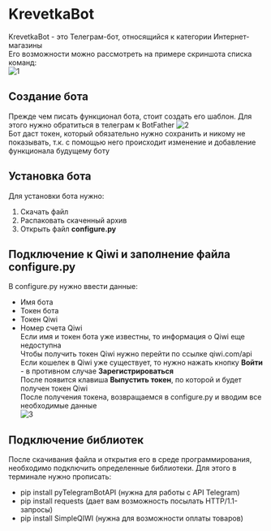 # KrevetkaBot
KrevetkaBot - это Телеграм-бот, относящийся к категории Интернет-магазины  
Его возможности можно рассмотреть на примере скриншота списка команд:  
![1](https://user-images.githubusercontent.com/101887538/168180476-e83efc8b-4016-4a56-9544-d70fdb42ff67.png)  

## Создание бота  
Прежде чем писать функционал бота, стоит создать его шаблон. Для этого нужно обратиться в телеграм к BotFather
![2](https://user-images.githubusercontent.com/101887538/168182292-bdea30af-c23b-4b8e-9053-5da10d4ac3c9.png)  
Бот даст токен, который обязательно нужно сохранить и никому не показывать, т.к. с помощью него происходит изменение и добавление функционала будущему боту  

## Установка бота  
Для установки бота нужно:  
1. Скачать файл  
2. Распаковать скаченный архив  
3. Открыть файл **configure.py**  

## Подключение к Qiwi и заполнение файла configure.py  
В configure.py нужно ввести данные:  
* Имя бота  
* Токен бота  
* Токен Qiwi
* Номер счета Qiwi  
Если имя и токен бота уже известны, то информация о Qiwi еще недоступна  
Чтобы получить токен Qiwi нужно перейти по ссылке qiwi.com/api  
Если кошелек в Qiwi уже существует, то нужно нажать кнопку **Войти** - в противном случае **Зарегистрироваться**  
После появится клавиша **Выпустить токен**, по которой и будет получен токен Qiwi  
После получения токена, возвращаемся в configure.py и вводим все необходимые данные  
![3](https://user-images.githubusercontent.com/101887538/168184000-daa396a9-81bb-4d65-862d-4cf7e4f10b82.png)
  
## Подключение библиотек  
После скачивания файла и открытия его в среде программирования, необходимо подключить определенные библиотеки. Для этого в терминале нужно прописать:  
* pip install pyTelegramBotAPI (нужна для работы с API Telegram)  
* pip install requests (дает вам возможность посылать HTTP/1.1-запросы)  
* pip install SimpleQIWI (нужна для возможности оплаты товаров)  





